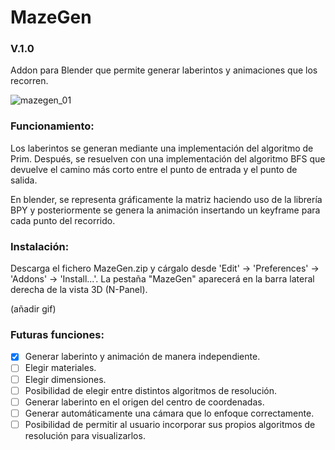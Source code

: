 # MazeGen
### V.1.0
Addon para Blender que permite generar laberintos y animaciones que los recorren.

![mazegen_01](https://user-images.githubusercontent.com/92323990/171994106-5b812e5e-2171-4ee9-be7f-cb91866f95e1.gif)

### Funcionamiento:
Los laberintos se generan mediante una implementación del algoritmo de Prim. Después, se resuelven con una implementación del algoritmo BFS que devuelve el camino más corto entre el punto de entrada y el punto de salida. 

En blender, se representa gráficamente la matriz haciendo uso de la librería BPY y posteriormente se genera la animación insertando un keyframe para cada punto del recorrido. 

### Instalación:
Descarga el fichero MazeGen.zip y cárgalo desde 'Edit' -> 'Preferences' -> 'Addons' -> 'Install...'. La pestaña "MazeGen" aparecerá en la barra lateral derecha de la vista 3D (N-Panel).

(añadir gif)

### Futuras funciones:
- [x] Generar laberinto y animación de manera independiente.
- [ ] Elegir materiales.
- [ ] Elegir dimensiones.
- [ ] Posibilidad de elegir entre distintos algoritmos de resolución. 
- [ ] Generar laberinto en el origen del centro de coordenadas.
- [ ] Generar automáticamente una cámara que lo enfoque correctamente.
- [ ] Posibilidad de permitir al usuario incorporar sus propios algoritmos de resolución para visualizarlos.
